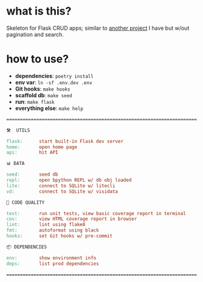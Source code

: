 # what is this?

Skeleton for Flask CRUD apps; similar to [another project](https://github.com/zachvalenta/flask-CRUD) I have but w/out pagination and search.

# how to use?

* __dependencies__: `poetry install`
* __env var__: `ln -sf .env.dev .env`
* __Git hooks__: `make hooks`
* __scaffold db__: `make seed`
* __run__: `make flask`
* __everything else__: `make help`

```Makefile
======================================================================

🛠  UTILS

flask:      start built-in Flask dev server
home:       open home page
api:        hit API

📊 DATA

seed:       seed db
repl:       open bpython REPL w/ db obj loaded
lite:       connect to SQLite w/ litecli
vd:         connect to SQLite w/ visidata

🤖 CODE QUALITY

test:       run unit tests, view basic coverage report in terminal
cov:        view HTML coverage report in browser
lint:       lint using flake8
fmt:        autoformat using black
hooks:      set Git hooks w/ pre-commit

📦 DEPENDENCIES

env:        show environment info
deps:       list prod dependencies

======================================================================
```

